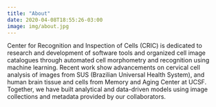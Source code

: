 ```yaml
---
title: "About"
date: 2020-04-08T18:55:26-03:00
image: img/about.jpg
---
```


Center for Recognition and Inspection of Cells (CRIC)
is dedicated to research and development of  software tools and organized cell image catalogues through automated cell morphometry and recognition using machine learning. Recent work show advancements on cervical cell analysis of images from SUS (Brazilian Universal Health System), and human brain tissue and cells from Memory and Aging Center at UCSF. Together, we have built analytical and data-driven models using image collections and metadata provided by our collaborators. 
